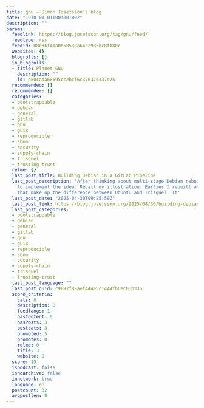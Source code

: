 ```yaml
---
title: gnu – Simon Josefsson's blog
date: "1970-01-01T00:00:00Z"
description: ""
params:
  feedlink: https://blog.josefsson.org/tag/gnu/feed/
  feedtype: rss
  feedid: 08d36f41a0658538a64e2985bc8fb80c
  websites: {}
  blogrolls: []
  in_blogrolls:
  - title: Planet GNU
    description: ""
    id: d80ca4a68695cc2bcf6c376376437e25
  recommended: []
  recommender: []
  categories:
  - bootstrappable
  - debian
  - general
  - gitlab
  - gnu
  - guix
  - reproducible
  - sbom
  - security
  - supply-chain
  - trisquel
  - trusting-trust
  relme: {}
  last_post_title: Building Debian in a GitLab Pipeline
  last_post_description: 'After thinking about multi-stage Debian rebuilds I wanted
    to implement the idea. Recall my illustration: Earlier I rebuilt all packages
    that make up the difference between Ubuntu and Trisquel. It'
  last_post_date: "2025-04-30T09:25:59Z"
  last_post_link: https://blog.josefsson.org/2025/04/30/building-debian-in-a-gitlab-pipeline/
  last_post_categories:
  - bootstrappable
  - debian
  - general
  - gitlab
  - gnu
  - guix
  - reproducible
  - sbom
  - security
  - supply-chain
  - trisquel
  - trusting-trust
  last_post_language: ""
  last_post_guid: c9897f89aef444e5c1444fb6ec03b335
  score_criteria:
    cats: 0
    description: 0
    feedlangs: 1
    hasContent: 0
    hasPosts: 3
    postcats: 3
    promoted: 5
    promotes: 0
    relme: 0
    title: 3
    website: 0
  score: 15
  ispodcast: false
  isnoarchive: false
  innetwork: true
  language: en
  postcount: 32
  avgpostlen: 0
---
```

